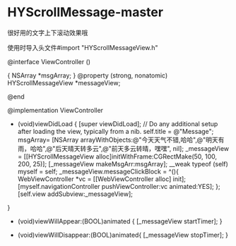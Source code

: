 # HYScrollMessage-master
很好用的文字上下滚动效果哦

使用时导入头文件#import "HYScrollMessageView.h"


@interface ViewController ()

{
    NSArray *msgArray;
}
@property (strong, nonatomic) HYScrollMessageView *messageView;

@end

@implementation ViewController

- (void)viewDidLoad {
    [super viewDidLoad];
    // Do any additional setup after loading the view, typically from a nib.
    self.title = @"Message";
    msgArray= [NSArray arrayWithObjects:@"今天天气不错,哈哈",@"明天有雨，哈哈",@"后天晴天转多云",@"前天多云转晴，嘿嘿", nil];
    _messageView = [[HYScrollMessageView alloc]initWithFrame:CGRectMake(50, 100, 200, 25)];
    [_messageView makeMsgArr:msgArray];
    __weak typeof (self) myself = self;
    _messageView.messageClickBlock = ^(){
        WebViewController *vc = [[WebViewController alloc] init];
        [myself.navigationController pushViewController:vc animated:YES];
    };
    [self.view addSubview:_messageView];
    
}

- (void)viewWillAppear:(BOOL)animated
{
     [_messageView startTimer];
}

- (void)viewWillDisappear:(BOOL)animated{
    [_messageView stopTimer];
}
